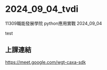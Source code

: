 # __2024_09_04_tvdi__
11309職能發展學院  python應用實戰 2024_09_04

test

## 上課連結
https://meet.google.com/wgt-caxa-sdk


